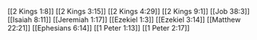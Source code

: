 [[2 Kings 1:8]]
[[2 Kings 3:15]]
[[2 Kings 4:29]]
[[2 Kings 9:1]]
[[Job 38:3]]
[[Isaiah 8:11]]
[[Jeremiah 1:17]]
[[Ezekiel 1:3]]
[[Ezekiel 3:14]]
[[Matthew 22:21]]
[[Ephesians 6:14]]
[[1 Peter 1:13]]
[[1 Peter 2:17]]
